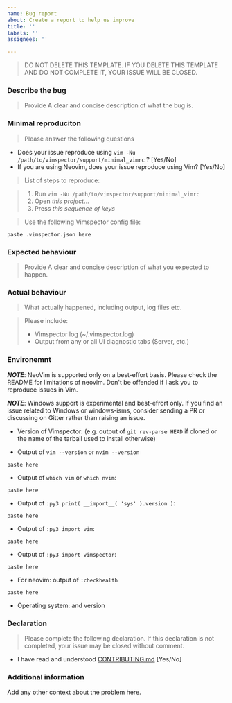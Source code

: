 ```yaml
---
name: Bug report
about: Create a report to help us improve
title: ''
labels: ''
assignees: ''

---
```


> DO NOT DELETE THIS TEMPLATE. IF YOU DELETE THIS TEMPLATE AND DO NOT COMPLETE IT, YOUR ISSUE WILL BE CLOSED.

### Describe the bug

> Provide A clear and concise description of what the bug is.

### Minimal reproduciton

> Please answer the following questions

* Does your issue reproduce using `vim -Nu /path/to/vimspector/support/minimal_vimrc` ? \[Yes/No]
* If you are using Neovim, does your issue reproduce using Vim? \[Yes/No]

> List of steps to reproduce:

> 1. Run `vim -Nu /path/to/vimspector/support/minimal_vimrc`
> 2. Open _this project_...
> 3. Press _this sequence of keys_

> Use the following Vimspector config file:

```
paste .vimspector.json here
```

### Expected behaviour

> Provide A clear and concise description of what you expected to happen.

### Actual behaviour

> What actually happened, including output, log files etc.

> Please include:
> * Vimspector log (~/.vimspector.log)
> * Output from any or all UI diagnostic tabs (Server, etc.)

### Environemnt

***NOTE***: NeoVim is supported only on a best-effort basis. Please check the README
for limitations of neovim. Don't be offended if I ask you to reproduce issues in
Vim.

***NOTE***: Windows support is experimental and best-efrort only. If you find an
issue related to Windows or windows-isms, consider sending a PR or
discussing on Gitter rather than raising an issue.

* Version of Vimspector: (e.g. output of `git rev-parse HEAD` if cloned or the
  name of the tarball used to install otherwise)

* Output of `vim --version` or `nvim --version`

```
paste here
```

* Output of `which vim` or `which nvim`:

```
paste here
```

* Output of `:py3 print( __import__( 'sys' ).version )`:

```
paste here
```

* Output of `:py3 import vim`:

```
paste here
```

* Output of `:py3 import vimspector`:

```
paste here
```


* For neovim: output of `:checkhealth`

```
paste here
```

* Operating system: <linux or macOS> and version
  
### Declaration

> Please complete the following declaration. If this declaration is not completed, your issue may be closed without comment.

* I have read and understood [CONTRIBUTING.md](https://github.com/puremourning/vimspector/blob/master/CONTRIBUTING.md) \[Yes/No]


### Additional information

Add any other context about the problem here.
